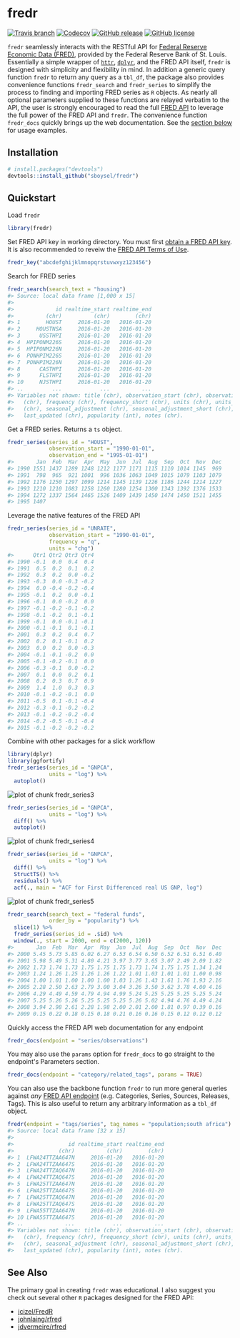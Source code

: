 # fredr

[![Travis
branch](https://img.shields.io/travis/sboysel/fredr/master.svg?style=flat-square)](https://travis-ci.org/sboysel/fredr)
[![Codecov](https://img.shields.io/codecov/c/github/sboysel/fredr/master.svg?style=flat-square)](https://codecov.io/github/sboysel/fredr)
[![GitHub
release](https://img.shields.io/github/release/sboysel/fredr.svg?style=flat-square)](https://github.com/sboysel/fredr/releases)
[![GitHub
license](https://img.shields.io/github/license/sboysel/fredr.svg?style=flat-square)](https://opensource.org/licenses/MIT)

`fredr` seamlessly interacts with the RESTful API for [Federal Reserve Economic
Data (FRED)](https://research.stlouisfed.org/fred2/), provided by the Federal
Reserve Bank of St. Louis.  Essentially a simple wrapper of
[`httr`](https://github.com/hadley/httr),
[`dplyr`](https://github.com/hadley/dplyr), and the FRED API itself, `fredr` is
designed with simplicity and flexibility in mind.  In addition a generic query
function `fredr` to return any query as a `tbl_df`, the package also provides
convenience functions `fredr_search` and `fredr_series` to simplify the process
to finding and importing FRED series as `R` objects.  As nearly all optional
parameters supplied to these functions are relayed verbatim to the API, the 
user is strongly encouraged to read the full [FRED
API](https://research.stlouisfed.org/docs/api/fred/) to leverage the full power
of the FRED API and `fredr`. The convenience function `fredr_docs` quickly brings
up the web documentation. See the [section below](#fredr_docs) for usage
examples.
## Installation

```r
# install.packages("devtools")
devtools::install_github("sboysel/fredr")
```
## Quickstart
Load `fredr`

```r
library(fredr)
```
Set FRED API key in working directory.  You must first [obtain a FRED API
key](https://research.stlouisfed.org/docs/api/api_key.html).  It is also
recommended to reveiw the [FRED API Terms of
Use](https://research.stlouisfed.org/docs/api/terms_of_use.html).

```r
fredr_key("abcdefghijklmnopqrstuvwxyz123456")
```
Search for FRED series

```r
fredr_search(search_text = "housing")
#> Source: local data frame [1,000 x 15]
#> 
#>             id realtime_start realtime_end
#>          (chr)          (chr)        (chr)
#> 1        HOUST     2016-01-20   2016-01-20
#> 2     HOUSTNSA     2016-01-20   2016-01-20
#> 3      USSTHPI     2016-01-20   2016-01-20
#> 4  HPIPONM226S     2016-01-20   2016-01-20
#> 5  HPIPONM226N     2016-01-20   2016-01-20
#> 6  PONHPIM226S     2016-01-20   2016-01-20
#> 7  PONHPIM226N     2016-01-20   2016-01-20
#> 8      CASTHPI     2016-01-20   2016-01-20
#> 9      FLSTHPI     2016-01-20   2016-01-20
#> 10     NJSTHPI     2016-01-20   2016-01-20
#> ..         ...            ...          ...
#> Variables not shown: title (chr), observation_start (chr), observation_end
#>   (chr), frequency (chr), frequency_short (chr), units (chr), units_short
#>   (chr), seasonal_adjustment (chr), seasonal_adjustment_short (chr),
#>   last_updated (chr), popularity (int), notes (chr).
```
Get a FRED series.  Returns a `ts` object.

```r
fredr_series(series_id = "HOUST",
             observation_start = "1990-01-01",
             observation_end = "1995-01-01")
#>       Jan  Feb  Mar  Apr  May  Jun  Jul  Aug  Sep  Oct  Nov  Dec
#> 1990 1551 1437 1289 1248 1212 1177 1171 1115 1110 1014 1145  969
#> 1991  798  965  921 1001  996 1036 1063 1049 1015 1079 1103 1079
#> 1992 1176 1250 1297 1099 1214 1145 1139 1226 1186 1244 1214 1227
#> 1993 1210 1210 1083 1258 1260 1280 1254 1300 1343 1392 1376 1533
#> 1994 1272 1337 1564 1465 1526 1409 1439 1450 1474 1450 1511 1455
#> 1995 1407
```
Leverage the native features of the FRED API

```r
fredr_series(series_id = "UNRATE",
             observation_start = "1990-01-01",
             frequency = "q",
             units = "chg")
#>      Qtr1 Qtr2 Qtr3 Qtr4
#> 1990 -0.1  0.0  0.4  0.4
#> 1991  0.5  0.2  0.1  0.2
#> 1992  0.3  0.2  0.0 -0.2
#> 1993 -0.3  0.0 -0.3 -0.2
#> 1994  0.0 -0.4 -0.2 -0.4
#> 1995 -0.1  0.2  0.0 -0.1
#> 1996 -0.1  0.0 -0.2  0.0
#> 1997 -0.1 -0.2 -0.1 -0.2
#> 1998 -0.1 -0.2  0.1 -0.1
#> 1999 -0.1  0.0 -0.1 -0.1
#> 2000 -0.1 -0.1  0.1 -0.1
#> 2001  0.3  0.2  0.4  0.7
#> 2002  0.2  0.1 -0.1  0.2
#> 2003  0.0  0.2  0.0 -0.3
#> 2004 -0.1 -0.1 -0.2  0.0
#> 2005 -0.1 -0.2 -0.1  0.0
#> 2006 -0.3 -0.1  0.0 -0.2
#> 2007  0.1  0.0  0.2  0.1
#> 2008  0.2  0.3  0.7  0.9
#> 2009  1.4  1.0  0.3  0.3
#> 2010 -0.1 -0.2 -0.1  0.0
#> 2011 -0.5  0.1 -0.1 -0.4
#> 2012 -0.3 -0.1 -0.2 -0.2
#> 2013 -0.1 -0.2 -0.2 -0.4
#> 2014 -0.2 -0.5 -0.1 -0.4
#> 2015 -0.1 -0.2 -0.2 -0.2
```
Combine with other packages for a slick workflow

```r
library(dplyr)
library(ggfortify)
fredr_series(series_id = "GNPCA",
             units = "log") %>%
  autoplot()
```

![plot of chunk fredr_series3](figure/fredr_series3-1.png) 

```r
fredr_series(series_id = "GNPCA",
             units = "log") %>%
  diff() %>%
  autoplot()
```

![plot of chunk fredr_series4](figure/fredr_series4-1.png) 

```r
fredr_series(series_id = "GNPCA",
             units = "log") %>%
  diff() %>%
  StructTS() %>%
  residuals() %>%
  acf(., main = "ACF for First Differenced real US GNP, log")
```

![plot of chunk fredr_series5](figure/fredr_series5-1.png) 

```r
fredr_search(search_text = "federal funds",
             order_by = "popularity") %>%
  slice(1) %>%
  fredr_series(series_id = .$id) %>%
  window(., start = 2000, end = c(2000, 120))
#>       Jan  Feb  Mar  Apr  May  Jun  Jul  Aug  Sep  Oct  Nov  Dec
#> 2000 5.45 5.73 5.85 6.02 6.27 6.53 6.54 6.50 6.52 6.51 6.51 6.40
#> 2001 5.98 5.49 5.31 4.80 4.21 3.97 3.77 3.65 3.07 2.49 2.09 1.82
#> 2002 1.73 1.74 1.73 1.75 1.75 1.75 1.73 1.74 1.75 1.75 1.34 1.24
#> 2003 1.24 1.26 1.25 1.26 1.26 1.22 1.01 1.03 1.01 1.01 1.00 0.98
#> 2004 1.00 1.01 1.00 1.00 1.00 1.03 1.26 1.43 1.61 1.76 1.93 2.16
#> 2005 2.28 2.50 2.63 2.79 3.00 3.04 3.26 3.50 3.62 3.78 4.00 4.16
#> 2006 4.29 4.49 4.59 4.79 4.94 4.99 5.24 5.25 5.25 5.25 5.25 5.24
#> 2007 5.25 5.26 5.26 5.25 5.25 5.25 5.26 5.02 4.94 4.76 4.49 4.24
#> 2008 3.94 2.98 2.61 2.28 1.98 2.00 2.01 2.00 1.81 0.97 0.39 0.16
#> 2009 0.15 0.22 0.18 0.15 0.18 0.21 0.16 0.16 0.15 0.12 0.12 0.12
```

Quickly access the FRED API web documentation for any endpoint

```r
fredr_docs(endpoint = "series/observations")
```
You may also use the `params` option for `fredr_docs` to go straight to the
endpoint's Parameters section.

```r
fredr_docs(endpoint = "category/related_tags", params = TRUE)
```
You can also use the backbone function `fredr` to run more general queries
against *any* [FRED API
endpoint](https://research.stlouisfed.org/docs/api/fred/) (e.g. Categories,
Series, Sources, Releases, Tags).  This is also useful to return any arbitrary
information as a `tbl_df` object.

```r
fredr(endpoint = "tags/series", tag_names = "population;south africa")
#> Source: local data frame [32 x 15]
#> 
#>                 id realtime_start realtime_end
#>              (chr)          (chr)        (chr)
#> 1  LFWA24TTZAA647N     2016-01-20   2016-01-20
#> 2  LFWA24TTZAA647S     2016-01-20   2016-01-20
#> 3  LFWA24TTZAQ647N     2016-01-20   2016-01-20
#> 4  LFWA24TTZAQ647S     2016-01-20   2016-01-20
#> 5  LFWA25TTZAA647N     2016-01-20   2016-01-20
#> 6  LFWA25TTZAA647S     2016-01-20   2016-01-20
#> 7  LFWA25TTZAQ647N     2016-01-20   2016-01-20
#> 8  LFWA25TTZAQ647S     2016-01-20   2016-01-20
#> 9  LFWA55TTZAA647N     2016-01-20   2016-01-20
#> 10 LFWA55TTZAA647S     2016-01-20   2016-01-20
#> ..             ...            ...          ...
#> Variables not shown: title (chr), observation_start (chr), observation_end
#>   (chr), frequency (chr), frequency_short (chr), units (chr), units_short
#>   (chr), seasonal_adjustment (chr), seasonal_adjustment_short (chr),
#>   last_updated (chr), popularity (int), notes (chr).
```
## See Also
The primary goal in creating `fredr` was educational.  I also suggest you check
out several other `R` packages designed for the FRED API:

* [jcizel/FredR](https://github.com/jcizel/FredR)
* [johnlaing/rfred](https://github.com/johnlaing/rfred)
* [jdvermeire/rfred](https://github.com/jdvermeire/rfred)


